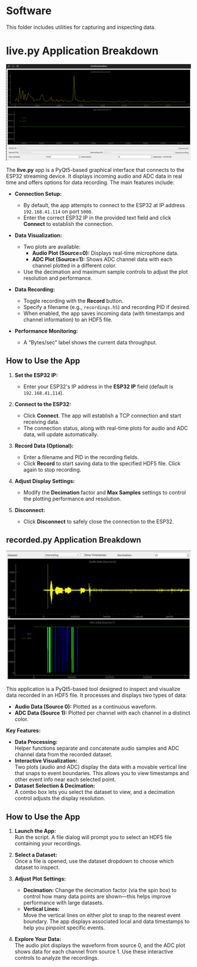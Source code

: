 # Software

This folder includes utilities for capturing and inspecting data.

# live.py Application Breakdown

![image](./assets/live.png)

The **live.py** app is a PyQt5-based graphical interface that connects to the ESP32 streaming device. It displays incoming audio and ADC data in real time and offers options for data recording. The main features include:

- **Connection Setup:**  
  - By default, the app attempts to connect to the ESP32 at IP address `192.168.41.114` on port `5000`.  
  - Enter the correct ESP32 IP in the provided text field and click **Connect** to establish the connection.

- **Data Visualization:**  
  - Two plots are available:
    - **Audio Plot (Source=0):** Displays real-time microphone data.
    - **ADC Plot (Source=1):** Shows ADC channel data with each channel plotted in a different color.
  - Use the decimation and maximum sample controls to adjust the plot resolution and performance.

- **Data Recording:**  
  - Toggle recording with the **Record** button.  
  - Specify a filename (e.g., `recordings.h5`) and recording PID if desired.  
  - When enabled, the app saves incoming data (with timestamps and channel information) to an HDF5 file.

- **Performance Monitoring:**  
  - A “Bytes/sec” label shows the current data throughput.

## How to Use the App

1. **Set the ESP32 IP:**  
   - Enter your ESP32's IP address in the **ESP32 IP** field (default is `192.168.41.114`).

2. **Connect to the ESP32:**  
   - Click **Connect**. The app will establish a TCP connection and start receiving data.
   - The connection status, along with real-time plots for audio and ADC data, will update automatically.

3. **Record Data (Optional):**  
   - Enter a filename and PID in the recording fields.
   - Click **Record** to start saving data to the specified HDF5 file. Click again to stop recording.

4. **Adjust Display Settings:**  
   - Modify the **Decimation** factor and **Max Samples** settings to control the plotting performance and resolution.

5. **Disconnect:**  
   - Click **Disconnect** to safely close the connection to the ESP32.


## recorded.py Application Breakdown

![image](./assets/recorded.png)

This application is a PyQt5-based tool designed to inspect and visualize data recorded in an HDF5 file. It processes and displays two types of data:
- **Audio Data (Source 0):** Plotted as a continuous waveform.
- **ADC Data (Source 1):** Plotted per channel with each channel in a distinct color.

**Key Features:**
- **Data Processing:**  
  Helper functions separate and concatenate audio samples and ADC channel data from the recorded dataset.  
- **Interactive Visualization:**  
  Two plots (audio and ADC) display the data with a movable vertical line that snaps to event boundaries. This allows you to view timestamps and other event info near each selected point.
- **Dataset Selection & Decimation:**  
  A combo box lets you select the dataset to view, and a decimation control adjusts the display resolution.


## How to Use the App

1. **Launch the App:**  
   Run the script. A file dialog will prompt you to select an HDF5 file containing your recordings.

2. **Select a Dataset:**  
   Once a file is opened, use the dataset dropdown to choose which dataset to inspect.

3. **Adjust Plot Settings:**  
   - **Decimation:** Change the decimation factor (via the spin box) to control how many data points are shown—this helps improve performance with large datasets.
   - **Vertical Lines:**  
     Move the vertical lines on either plot to snap to the nearest event boundary. The app displays associated local and data timestamps to help you pinpoint specific events.

4. **Explore Your Data:**  
   The audio plot displays the waveform from source 0, and the ADC plot shows data for each channel from source 1. Use these interactive controls to analyze the recordings.
